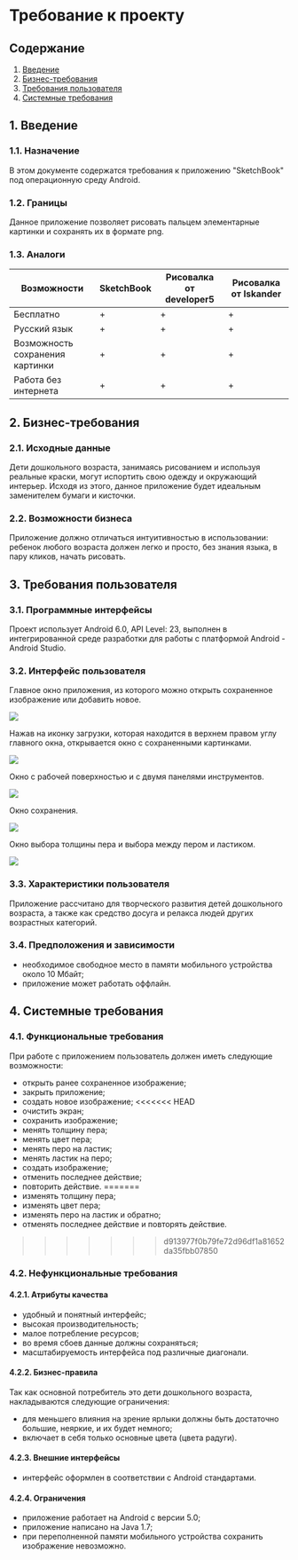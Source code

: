 # Требование к проекту
## Содержание
1. [Введение](#b)
2. [Бизнес-требования](#c)
3. [Требования пользователя](#d)
4. [Системные требования](#e)

## 1. <a name="b">Введение</a>

### 1.1. Назначение
В этом документе содержатся требования к приложению "SketchBook" под операционную среду Android.

### 1.2. Границы
Данное приложение позволяет рисовать пальцем элементарные картинки и сохранять их в формате png.

### 1.3. Аналоги

| Возможности | SketchBook | Рисовалка от developer5 |  Рисовалка от Iskander |
|-------------|------------|-------------------------|----------------------|
|Бесплатно| + | + | + |
|Русский язык| + | + | + |
|Возможность сохранения картинки| + | + | + |
|Работа без интернета| + | + | + |

## 2. <a name ="c">Бизнес-требования</a>
### 2.1. Исходные данные
Дети дошкольного возраста, занимаясь рисованием и используя реальные краски, могут испортить свою одежду и окружающий интерьер. Исходя из этого, данное приложение будет идеальным заменителем бумаги и кисточки.
### 2.2. Возможности бизнеса
Приложение должно отличаться интуитивностью в использовании: ребенок любого возраста должен легко и просто, без знания языка,  в пару кликов, начать рисовать.
## 3. <a name = "d">Требования пользователя</a>
### 3.1. Программные интерфейсы
Проект использует Android 6.0, API Level: 23, выполнен в интегрированной среде разработки для работы с платформой Android - Android Studio.
### 3.2. Интерфейс пользователя
Главное окно приложения, из которого можно открыть сохраненное изображение или добавить новое.

![](mockups/Main.png)

Нажав на иконку загрузки, которая находится в верхнем правом углу главного окна, открывается окно с сохраненными картинками.

![](mockups/Loading.png)

Окно с рабочей поверхностью и с двумя панелями инструментов.

![](mockups/Working.png)

Окно сохранения.

![](mockups/Save.png)

Окно выбора толщины пера и выбора между пером и ластиком.

![](mockups/Tools.png)

### 3.3. Характеристики пользователя
Приложение рассчитано для творческого развития детей дошкольного возраста, а также как средство досуга и релакса людей других возрастных категорий.
### 3.4. Предположения и зависимости
* необходимое свободное место в памяти мобильного устройства около 10 Мбайт;
* приложение может работать оффлайн.



## 4. <a name = "e">Системные требования</a>

### 4.1. Функциональные требования
При работе с приложением пользователь должен иметь следующие возможности:
* открыть ранее сохраненное изображение;
* закрыть приложение;
* создать новое изображение;
<<<<<<< HEAD
* очистить экран;
* сохранить изображение;
* менять толщину пера;
* менять цвет пера;
* менять перо на ластик;
* менять ластик на перо;
* создать изображение;
* отменить последнее действие;
* повторить действие.
=======
* изменять толщину пера;
* изменять цвет пера;
* изменять перо на ластик и обратно;
* отменять последнее действие и повторять действие.
>>>>>>> d913977f0b79fe72d96df1a81652da35fbb07850

### 4.2. Нефункциональные требования
#### 4.2.1. Атрибуты качества
* удобный и понятный интерфейс;
* высокая производительность;
* малое потребление ресурсов;
* во время сбоев данные должны сохраняться;
* масштабируемость интерфейса под различные диагонали.

#### 4.2.2. Бизнес-правила
Так как основной потребитель это дети дошкольного возраста, накладываются следующие ограничения:
* для меньшего влияния на зрение ярлыки должны быть достаточно большие, неяркие, и их будет немного;
* включает в себя только основные цвета (цвета радуги).

#### 4.2.3. Внешние интерфейсы
* интерфейс оформлен в соответствии с Android стандартами.

#### 4.2.4. Ограничения
* приложение работает на Android c версии 5.0;
* приложение написано на Java 1.7;
* при переполненной памяти мобильного устройства сохранить изображение невозможно.
